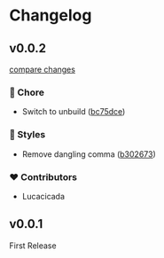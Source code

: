 # Changelog


## v0.0.2

[compare changes](https://github.com/wefixers/cloudflare-stream/compare/v0.0.1...v0.0.2)


### 🏡 Chore

  - Switch to unbuild ([bc75dce](https://github.com/wefixers/cloudflare-stream/commit/bc75dce))

### 🎨 Styles

  - Remove dangling comma ([b302673](https://github.com/wefixers/cloudflare-stream/commit/b302673))

### ❤️  Contributors

- Lucacicada

## v0.0.1

First Release
